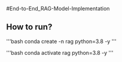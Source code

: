 #End-to-End_RAG-Model-Implementation

## How to run?

'''bash
conda create -n rag python=3.8 -y
'''

'''bash
conda activate rag python=3.8 -y
'''

